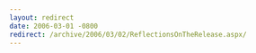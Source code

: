 ```yaml
---
layout: redirect
date: 2006-03-01 -0800
redirect: /archive/2006/03/02/ReflectionsOnTheRelease.aspx/
---
```

